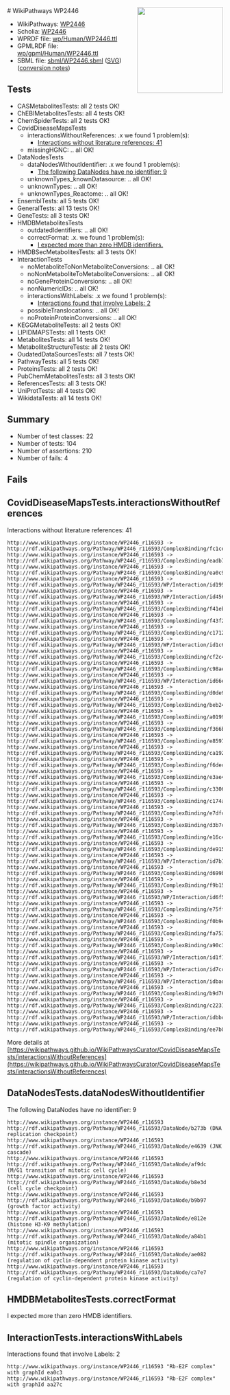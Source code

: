<img style="float: right; width: 200px" src="../logo.png" />
# WikiPathways WP2446

* WikiPathways: [WP2446](https://identifiers.org/wikipathways:WP2446)
* Scholia: [WP2446](https://scholia.toolforge.org/wikipathways/WP2446)
* WPRDF file: [wp/Human/WP2446.ttl](../wp/Human/WP2446.ttl)
* GPMLRDF file: [wp/gpml/Human/WP2446.ttl](../wp/gpml/Human/WP2446.ttl)
* SBML file: [sbml/WP2446.sbml](../sbml/WP2446.sbml) ([SVG](../sbml/WP2446.svg)) ([conversion notes](../sbml/WP2446.txt))

## Tests
* CASMetabolitesTests: all 2 tests OK!
* ChEBIMetabolitesTests: all 4 tests OK!
* ChemSpiderTests: all 2 tests OK!
* CovidDiseaseMapsTests
    * interactionsWithoutReferences: .x we found 1 problem(s):
        * [Interactions without literature references: 41](#9701cd3f)
    * missingHGNC: .. all OK!
* DataNodesTests
    * dataNodesWithoutIdentifier: .x we found 1 problem(s):
        * [The following DataNodes have no identifier: 9](#d2d32fa8)
    * unknownTypes_knownDatasource: .. all OK!
    * unknownTypes: .. all OK!
    * unknownTypes_Reactome: .. all OK!
* EnsemblTests: all 5 tests OK!
* GeneralTests: all 13 tests OK!
* GeneTests: all 3 tests OK!
* HMDBMetabolitesTests
    * outdatedIdentifiers: .. all OK!
    * correctFormat: .x. we found 1 problem(s):
        * [I expected more than zero HMDB identifiers.](#ad154c1e)
* HMDBSecMetabolitesTests: all 3 tests OK!
* InteractionTests
    * noMetaboliteToNonMetaboliteConversions: .. all OK!
    * noNonMetaboliteToMetaboliteConversions: .. all OK!
    * noGeneProteinConversions: .. all OK!
    * nonNumericIDs: .. all OK!
    * interactionsWithLabels: .x we found 1 problem(s):
        * [Interactions found that involve Labels: 2](#630d2679)
    * possibleTranslocations: .. all OK!
    * noProteinProteinConversions: .. all OK!
* KEGGMetaboliteTests: all 2 tests OK!
* LIPIDMAPSTests: all 1 tests OK!
* MetabolitesTests: all 14 tests OK!
* MetaboliteStructureTests: all 2 tests OK!
* OudatedDataSourcesTests: all 7 tests OK!
* PathwayTests: all 5 tests OK!
* ProteinsTests: all 2 tests OK!
* PubChemMetabolitesTests: all 3 tests OK!
* ReferencesTests: all 3 tests OK!
* UniProtTests: all 4 tests OK!
* WikidataTests: all 14 tests OK!


## Summary

* Number of test classes: 22
* Number of tests: 104
* Number of assertions: 210
* Number of fails: 4

## Fails

<a name="9701cd3f" />

## CovidDiseaseMapsTests.interactionsWithoutReferences

Interactions without literature references: 41
```
http://www.wikipathways.org/instance/WP2446_r116593 -> http://rdf.wikipathways.org/Pathway/WP2446_r116593/ComplexBinding/fc1ce
http://www.wikipathways.org/instance/WP2446_r116593 -> http://rdf.wikipathways.org/Pathway/WP2446_r116593/ComplexBinding/eadb7
http://www.wikipathways.org/instance/WP2446_r116593 -> http://rdf.wikipathways.org/Pathway/WP2446_r116593/ComplexBinding/ea0c9
http://www.wikipathways.org/instance/WP2446_r116593 -> http://rdf.wikipathways.org/Pathway/WP2446_r116593/WP/Interaction/id19945593
http://www.wikipathways.org/instance/WP2446_r116593 -> http://rdf.wikipathways.org/Pathway/WP2446_r116593/WP/Interaction/id456e063f
http://www.wikipathways.org/instance/WP2446_r116593 -> http://rdf.wikipathways.org/Pathway/WP2446_r116593/ComplexBinding/f41eb
http://www.wikipathways.org/instance/WP2446_r116593 -> http://rdf.wikipathways.org/Pathway/WP2446_r116593/ComplexBinding/f43f2
http://www.wikipathways.org/instance/WP2446_r116593 -> http://rdf.wikipathways.org/Pathway/WP2446_r116593/ComplexBinding/c1712
http://www.wikipathways.org/instance/WP2446_r116593 -> http://rdf.wikipathways.org/Pathway/WP2446_r116593/WP/Interaction/id1c6e9649
http://www.wikipathways.org/instance/WP2446_r116593 -> http://rdf.wikipathways.org/Pathway/WP2446_r116593/ComplexBinding/cf2c4
http://www.wikipathways.org/instance/WP2446_r116593 -> http://rdf.wikipathways.org/Pathway/WP2446_r116593/ComplexBinding/c98ae
http://www.wikipathways.org/instance/WP2446_r116593 -> http://rdf.wikipathways.org/Pathway/WP2446_r116593/WP/Interaction/id66e6bcfa
http://www.wikipathways.org/instance/WP2446_r116593 -> http://rdf.wikipathways.org/Pathway/WP2446_r116593/ComplexBinding/d0de9
http://www.wikipathways.org/instance/WP2446_r116593 -> http://rdf.wikipathways.org/Pathway/WP2446_r116593/ComplexBinding/beb24
http://www.wikipathways.org/instance/WP2446_r116593 -> http://rdf.wikipathways.org/Pathway/WP2446_r116593/ComplexBinding/a0199
http://www.wikipathways.org/instance/WP2446_r116593 -> http://rdf.wikipathways.org/Pathway/WP2446_r116593/ComplexBinding/f366b
http://www.wikipathways.org/instance/WP2446_r116593 -> http://rdf.wikipathways.org/Pathway/WP2446_r116593/ComplexBinding/e8597
http://www.wikipathways.org/instance/WP2446_r116593 -> http://rdf.wikipathways.org/Pathway/WP2446_r116593/ComplexBinding/ca192
http://www.wikipathways.org/instance/WP2446_r116593 -> http://rdf.wikipathways.org/Pathway/WP2446_r116593/ComplexBinding/f6dec
http://www.wikipathways.org/instance/WP2446_r116593 -> http://rdf.wikipathways.org/Pathway/WP2446_r116593/ComplexBinding/e3ae4
http://www.wikipathways.org/instance/WP2446_r116593 -> http://rdf.wikipathways.org/Pathway/WP2446_r116593/ComplexBinding/c3306
http://www.wikipathways.org/instance/WP2446_r116593 -> http://rdf.wikipathways.org/Pathway/WP2446_r116593/ComplexBinding/c174a
http://www.wikipathways.org/instance/WP2446_r116593 -> http://rdf.wikipathways.org/Pathway/WP2446_r116593/ComplexBinding/e7dfc
http://www.wikipathways.org/instance/WP2446_r116593 -> http://rdf.wikipathways.org/Pathway/WP2446_r116593/ComplexBinding/d3b7c
http://www.wikipathways.org/instance/WP2446_r116593 -> http://rdf.wikipathways.org/Pathway/WP2446_r116593/ComplexBinding/e16c4
http://www.wikipathways.org/instance/WP2446_r116593 -> http://rdf.wikipathways.org/Pathway/WP2446_r116593/ComplexBinding/de915
http://www.wikipathways.org/instance/WP2446_r116593 -> http://rdf.wikipathways.org/Pathway/WP2446_r116593/WP/Interaction/id7b11a0e3
http://www.wikipathways.org/instance/WP2446_r116593 -> http://rdf.wikipathways.org/Pathway/WP2446_r116593/ComplexBinding/d699b
http://www.wikipathways.org/instance/WP2446_r116593 -> http://rdf.wikipathways.org/Pathway/WP2446_r116593/ComplexBinding/f9b15
http://www.wikipathways.org/instance/WP2446_r116593 -> http://rdf.wikipathways.org/Pathway/WP2446_r116593/WP/Interaction/id6f58b559
http://www.wikipathways.org/instance/WP2446_r116593 -> http://rdf.wikipathways.org/Pathway/WP2446_r116593/ComplexBinding/e75ff
http://www.wikipathways.org/instance/WP2446_r116593 -> http://rdf.wikipathways.org/Pathway/WP2446_r116593/ComplexBinding/f0b9e
http://www.wikipathways.org/instance/WP2446_r116593 -> http://rdf.wikipathways.org/Pathway/WP2446_r116593/ComplexBinding/fa753
http://www.wikipathways.org/instance/WP2446_r116593 -> http://rdf.wikipathways.org/Pathway/WP2446_r116593/ComplexBinding/a90c3
http://www.wikipathways.org/instance/WP2446_r116593 -> http://rdf.wikipathways.org/Pathway/WP2446_r116593/WP/Interaction/id1f1d0559
http://www.wikipathways.org/instance/WP2446_r116593 -> http://rdf.wikipathways.org/Pathway/WP2446_r116593/WP/Interaction/id7ccb6bb2
http://www.wikipathways.org/instance/WP2446_r116593 -> http://rdf.wikipathways.org/Pathway/WP2446_r116593/WP/Interaction/idbad08e9
http://www.wikipathways.org/instance/WP2446_r116593 -> http://rdf.wikipathways.org/Pathway/WP2446_r116593/ComplexBinding/b9d76
http://www.wikipathways.org/instance/WP2446_r116593 -> http://rdf.wikipathways.org/Pathway/WP2446_r116593/ComplexBinding/c2231
http://www.wikipathways.org/instance/WP2446_r116593 -> http://rdf.wikipathways.org/Pathway/WP2446_r116593/WP/Interaction/idbbc69eb7
http://www.wikipathways.org/instance/WP2446_r116593 -> http://rdf.wikipathways.org/Pathway/WP2446_r116593/ComplexBinding/ee7b0
```

More details at [https://wikipathways.github.io/WikiPathwaysCurator/CovidDiseaseMapsTests/interactionsWithoutReferences](https://wikipathways.github.io/WikiPathwaysCurator/CovidDiseaseMapsTests/interactionsWithoutReferences)

<a name="d2d32fa8" />

## DataNodesTests.dataNodesWithoutIdentifier

The following DataNodes have no identifier: 9
```
http://www.wikipathways.org/instance/WP2446_r116593 http://rdf.wikipathways.org/Pathway/WP2446_r116593/DataNode/b273b (DNA replication checkpoint)
http://www.wikipathways.org/instance/WP2446_r116593 http://rdf.wikipathways.org/Pathway/WP2446_r116593/DataNode/e4639 (JNK cascade)
http://www.wikipathways.org/instance/WP2446_r116593 http://rdf.wikipathways.org/Pathway/WP2446_r116593/DataNode/af9dc (M/G1 transition of mitotic cell cycle)
http://www.wikipathways.org/instance/WP2446_r116593 http://rdf.wikipathways.org/Pathway/WP2446_r116593/DataNode/b8e3d (cell cycle checkpoint)
http://www.wikipathways.org/instance/WP2446_r116593 http://rdf.wikipathways.org/Pathway/WP2446_r116593/DataNode/b9b97 (growth factor activity)
http://www.wikipathways.org/instance/WP2446_r116593 http://rdf.wikipathways.org/Pathway/WP2446_r116593/DataNode/e812e (histone H3-K9 methylation)
http://www.wikipathways.org/instance/WP2446_r116593 http://rdf.wikipathways.org/Pathway/WP2446_r116593/DataNode/a84b1 (mitotic spindle organization)
http://www.wikipathways.org/instance/WP2446_r116593 http://rdf.wikipathways.org/Pathway/WP2446_r116593/DataNode/ae082 (regulation of cyclin-dependent protein kinase activity)
http://www.wikipathways.org/instance/WP2446_r116593 http://rdf.wikipathways.org/Pathway/WP2446_r116593/DataNode/ca7e7 (regulation of cyclin-dependent protein kinase activity)
```

<a name="ad154c1e" />

## HMDBMetabolitesTests.correctFormat

I expected more than zero HMDB identifiers.
<a name="630d2679" />

## InteractionTests.interactionsWithLabels

Interactions found that involve Labels: 2
```
http://www.wikipathways.org/instance/WP2446_r116593 "Rb-E2F complex" with graphId ea0c3
http://www.wikipathways.org/instance/WP2446_r116593 "Rb-E2F complex" with graphId aa27c
```

